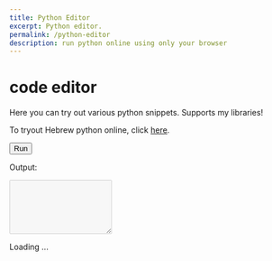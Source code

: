 ```yaml
---
title: Python Editor
excerpt: Python editor.
permalink: /python-editor
description: run python online using only your browser
---
```

<head>
  <link rel="stylesheet" type="text/css" href="/assets/css/python-editor.css">

  <script src="https://cdn.jsdelivr.net/pyodide/v0.26.2/full/pyodide.js"></script>

  <link rel="stylesheet" data-name="vs/editor/editor.main" href="https://cdnjs.cloudflare.com/ajax/libs/monaco-editor/0.51.0/min/vs/editor/editor.main.min.css">
  <script>
    var require = {
        paths: {
            'vs': 'https://cdnjs.cloudflare.com/ajax/libs/monaco-editor/0.51.0/min/vs'
        }
    }
  </script>
  <script src="https://cdnjs.cloudflare.com/ajax/libs/monaco-editor/0.51.0/min/vs/loader.min.js" defer></script>
  <script src="https://cdnjs.cloudflare.com/ajax/libs/monaco-editor/0.51.0/min/vs/editor/editor.main.nls.js" defer></script>
  <script src="https://cdnjs.cloudflare.com/ajax/libs/monaco-editor/0.51.0/min/vs/editor/editor.main.js" defer></script>


  <script src="https://cdnjs.cloudflare.com/ajax/libs/monaco-editor/0.51.0/min/vs/basic-languages/python/python.js" defer></script>
  
</head>

# code editor
Here you can try out various python snippets. Supports my libraries!

To tryout Hebrew python online, click [here](/python-editor?hebrew_mode=1&code=%22%22%22%0AThe%20equal%20code%20section%20(roughly)%20in%20English%3A%0A%0Aimport%20hepy.random%20as%20random%3A%0Aprint(%22hello%20world%22)%0Aprint(%22Number%20between%201%20and%20100%3A%22)%3A%0Aprint(random.random_number(1%2C100))%0A%22%22%22%0A%0A%D7%99%D7%91%D7%90%20%D7%91%D7%A0%D7%95%D7%99.%D7%90%D7%A7%D7%A8%D7%90%D7%99%20%D7%91%D7%AA%D7%95%D7%A8%20%D7%90%D7%A7%D7%A8%D7%90%D7%99%0A%0A%D7%94%D7%A8%D7%90%D7%94(%22%D7%A9%D7%9C%D7%95%D7%9D%20%D7%A2%D7%95%D7%9C%D7%9D%22)%0A%D7%94%D7%A8%D7%90%D7%94(%22%D7%9E%D7%A1%D7%A4%D7%A8%20%D7%91%D7%99%D7%9F%201%20%D7%9C%20100%22)%0A%D7%94%D7%A8%D7%90%D7%94(%D7%90%D7%A7%D7%A8%D7%90%D7%99.%D7%9E%D7%A1%D7%A4%D7%A8_%D7%90%D7%A7%D7%A8%D7%90%D7%99(1%2C100))%0A%0A).

<body>

<div id="code-editor-div">
  <div id="editor" ></div>
  <p><button id="run" class="button">Run</button></p>
  <div>Output:</div>
  <p> <textarea id="output" class="output-textarea" rows="6" disabled></textarea></p>
  <div id="code-error" class="error-message"></div>
  <div id="loading-indicator">Loading ...</div>
</div>
<script src="/assets/js/python-editor.js" defer></script>
</body>
